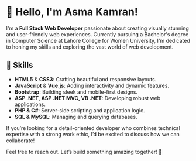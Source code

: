 # 👋 Hello, I'm Asma Kamran!

I'm a **Full Stack Web Developer** passionate about creating visually stunning and user-friendly web experiences. Currently pursuing a Bachelor's degree in Computer Science at Lahore College for Women University, I'm dedicated to honing my skills and exploring the vast world of web development.

## 💼 Skills

- **HTML5** & **CSS3**: Crafting beautiful and responsive layouts.
- **JavaScript** & **Vue.js**: Adding interactivity and dynamic features.
- **Bootstrap**: Building sleek and mobile-first designs.
- **ASP .NET, ASP .NET MVC, VB .NET**: Developing robust web applications.
- **PHP & C#**: Server-side scripting and application logic.
- **SQL & MySQL**: Managing and querying databases.

If you’re looking for a detail-oriented developer who combines technical expertise with a strong work ethic, I’d be excited to discuss how we can collaborate!

Feel free to reach out. Let’s build something amazing together! 🌟

